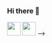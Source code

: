 ### Hi there 👋

<!--
**shriyaudupa/shriyaudupa** is a ✨ _special_ ✨ repository because its `README.md` (this file) appears on your GitHub profile.

Here are some ideas to get you started:

- 🔭 I’m currently working on ...
- 🌱 I’m currently learning ...
- 👯 I’m looking to collaborate on ...
- 🤔 I’m looking for help with ...
- 💬 Ask me about ...
- 📫 How to reach me: ...
- 😄 Pronouns: ...
- ⚡ Fun fact: ...
-->
<img height="32" width="32" src="https://cdn.jsdelivr.net/npm/simple-icons@v11/icons/https://raw.githubusercontent.com/github/explore/80688e429a7d4ef2fca1e82350fe8e3517d3494d/topics/html/html.png." />
<img height="32" width="32" src="https://unpkg.com/simple-icons@v11/icons/[ICON SLUG].svg" />
-->
